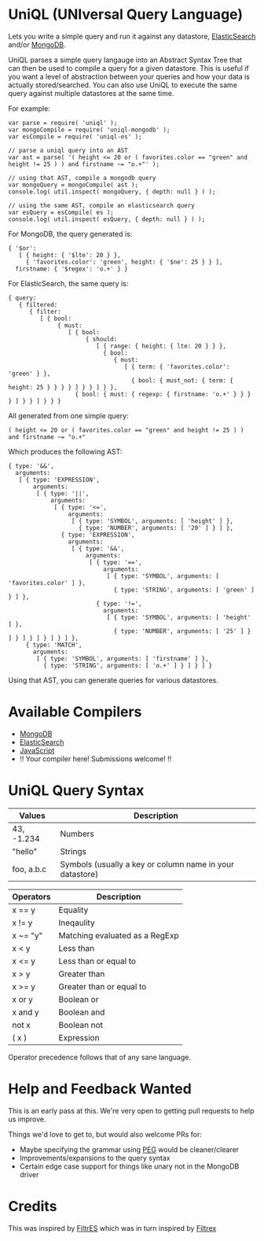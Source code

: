 UniQL (UNIversal Query Language)
=======

Lets you write a simple query and run it against any datastore, [ElasticSearch](https://github.com/honeinc/uniql-es)
and/or [MongoDB](https://github.com/honeinc/uniql-mongodb).

UniQL parses a simple query langauge into an Abstract Syntax Tree that can then be used to compile a query for a given
datastore. This is useful if you want a level of abstraction between your queries and how your data is actually
stored/searched. You can also use UniQL to execute the same query against multiple datastores at the same time.

For example:

```
var parse = require( 'uniql' );
var mongoCompile = require( 'uniql-mongodb' );
var esCompile = require( 'uniql-es' );

// parse a uniql query into an AST
var ast = parse( '( height <= 20 or ( favorites.color == "green" and height != 25 ) ) and firstname ~= "o.+"' );

// using that AST, compile a mongodb query
var mongoQuery = mongoCompile( ast );
console.log( util.inspect( mongoQuery, { depth: null } ) );

// using the same AST, compile an elasticsearch query
var esQuery = esCompile( es );
console.log( util.inspect( esQuery, { depth: null } ) );
```

For MongoDB, the query generated is:

```
{ '$or': 
   [ { height: { '$lte': 20 } },
     { 'favorites.color': 'green', height: { '$ne': 25 } } ],
  firstname: { '$regex': 'o.+' } }
```

For ElasticSearch, the same query is:

```
{ query: 
   { filtered: 
      { filter: 
         [ { bool: 
              { must: 
                 [ { bool: 
                      { should: 
                         [ { range: { height: { lte: 20 } } },
                           { bool: 
                              { must: 
                                 [ { term: { 'favorites.color': 'green' } },
                                   { bool: { must_not: { term: { height: 25 } } } } ] } } ] } },
                   { bool: { must: { regexp: { firstname: 'o.+' } } } } ] } } ] } } }
```

All generated from one simple query:

````
( height <= 20 or ( favorites.color == "green" and height != 25 ) ) and firstname ~= "o.+"
````

Which produces the following AST:

```
{ type: '&&',
  arguments: 
   [ { type: 'EXPRESSION',
       arguments: 
        [ { type: '||',
            arguments: 
             [ { type: '<=',
                 arguments: 
                  [ { type: 'SYMBOL', arguments: [ 'height' ] },
                    { type: 'NUMBER', arguments: [ '20' ] } ] },
               { type: 'EXPRESSION',
                 arguments: 
                  [ { type: '&&',
                      arguments: 
                       [ { type: '==',
                           arguments: 
                            [ { type: 'SYMBOL', arguments: [ 'favorites.color' ] },
                              { type: 'STRING', arguments: [ 'green' ] } ] },
                         { type: '!=',
                           arguments: 
                            [ { type: 'SYMBOL', arguments: [ 'height' ] },
                              { type: 'NUMBER', arguments: [ '25' ] } ] } ] } ] } ] } ] },
     { type: 'MATCH',
       arguments: 
        [ { type: 'SYMBOL', arguments: [ 'firstname' ] },
          { type: 'STRING', arguments: [ 'o.+' ] } ] } ] }
```

Using that AST, you can generate queries for various datastores.

# Available Compilers

- [MongoDB](https://github.com/honeinc/uniql-mongodb)
- [ElasticSearch](https://github.com/honeinc/uniql-es)
- [JavaScript](https://github.com/honeinc/uniql-js)
- !! Your compiler here! Submissions welcome! !!

# UniQL Query Syntax

| Values     | Description                                                               |
| ---------- | ------------------------------------------------------------------------- |
| 43, -1.234 | Numbers                                                                   |
| "hello"    | Strings                                                                   |
| foo, a.b.c | Symbols (usually a key or column name in your datastore)                  |

| Operators   | Description                                                              |
| ----------- | ------------------------------------------------------------------------ |
| x == y      | Equality                                                                 |
| x != y      | Ineqaulity                                                               |
| x ~= "y"    | Matching evaluated as a RegExp                                           |
| x < y       | Less than                                                                |
| x <= y      | Less than or equal to                                                    |
| x > y       | Greater than                                                             |
| x >= y      | Greater than or equal to                                                 |
| x or y      | Boolean or                                                               |
| x and y     | Boolean and                                                              |
| not x       | Boolean not                                                              |
| ( x )       | Expression                                                               |

Operator precedence follows that of any sane language.

# Help and Feedback Wanted

This is an early pass at this. We're very open to getting pull requests to help us improve.

Things we'd love to get to, but would also welcome PRs for:

- Maybe specifying the grammar using [PEG](http://pegjs.org/) would be cleaner/clearer
- Improvements/expansions to the query syntax
- Certain edge case support for things like unary not in the MongoDB driver

# Credits

This was inspired by [FiltrES](https://github.com/abeisgreat/filtres) which was in turn inspired by [Filtrex](https://github.com/joewalnes/filtrex)
